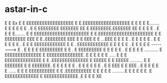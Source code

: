 # astar-in-c

E                       E               Ex                      E
E EEEEEEEEEEEEEEEEEE    E               E.EEEEEEEEEEEEEEEEEE    E
E                  E    E               E........          E    E
E                  E    E               E       .          E    E
EEEEEEEE EEEEEEE  EE    E               EEEEEEEE.EEEEEEE  EE    E
E                       E               E       .               E
E                       E               E........               E
E EEEEEEEEEEEEEEEEEEEEE E               E.EEEEEEEEEEEEEEEEEEEEE E
E  EEEEEEEE      EEE    E               E..EEEEEEEE      EEE    E
E    EEE                E               E ...EEE                E
E                       E               E   .                   E
E     E                 E               E   . E                 E
E     E                 E               E   . E                 E
E     EEEEEEEEEEEE      E               E   . EEEEEEEEEEEE      E
E     E                 E               E   . E                 E
E     E                 E    -------->  E   . E                 E
E     E       EEEEEEEEE E               E   . E       EEEEEEEEE E
E     E                 E               E   . E                 E
E                       E               E   ...........         E
EEEEEEEEEEEEEE          E               EEEEEEEEEEEEEE.         E
E  E                    E               E  E      .....         E
E  E       EEEEEEEEEEEEEE               E  E      .EEEEEEEEEEEEEE
E  EEEEE                E               E  EEEEE  ..........    E
E           EEEEEEE     E               E           EEEEEEE.    E
E           E           E               E           E      .    E
E           E           E               E           E      .    E
E            EEE        E               E            EEE   .    E
E           E           E               E           E ......    E
E           E  EEEEEEEEEE               E           E .EEEEEEEEEE
E           E           E               E           E ..........E
E           E           E               E           E          .E
EEEEEEEEEEEEE           E               EEEEEEEEEEEEE          .E
E                       E               E                      XE
